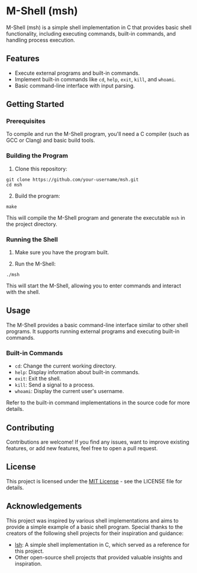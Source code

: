 # M-Shell (msh)

M-Shell (msh) is a simple shell implementation in C that provides basic shell functionality, including executing commands, built-in commands, and handling process execution.

## Features

- Execute external programs and built-in commands.
- Implement built-in commands like `cd`, `help`, `exit`, `kill`, and `whoami`.
- Basic command-line interface with input parsing.

## Getting Started

### Prerequisites

To compile and run the M-Shell program, you'll need a C compiler (such as GCC or Clang) and basic build tools.

### Building the Program

1. Clone this repository:
~~~
git clone https://github.com/your-username/msh.git
cd msh
~~~

2. Build the program:
~~~
make
~~~

This will compile the M-Shell program and generate the executable `msh` in the project directory.

### Running the Shell

1. Make sure you have the program built.

2. Run the M-Shell:
~~~
./msh
~~~
This will start the M-Shell, allowing you to enter commands and interact with the shell.

## Usage

The M-Shell provides a basic command-line interface similar to other shell programs. It supports running external programs and executing built-in commands.

### Built-in Commands

- `cd`: Change the current working directory.
- `help`: Display information about built-in commands.
- `exit`: Exit the shell.
- `kill`: Send a signal to a process.
- `whoami`: Display the current user's username.

Refer to the built-in command implementations in the source code for more details.

## Contributing

Contributions are welcome! If you find any issues, want to improve existing features, or add new features, feel free to open a pull request.

## License

This project is licensed under the [MIT License](LICENSE) - see the LICENSE file for details.

## Acknowledgements
This project was inspired by various shell implementations and aims to provide a simple example of a basic shell program. Special thanks to the creators of the following shell projects for their inspiration and guidance:

- [lsh](https://github.com/brenns10/lsh): A simple shell implementation in C, which served as a reference for this project.
- Other open-source shell projects that provided valuable insights and inspiration.
